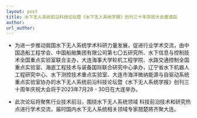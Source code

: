 ```yaml
---
layout: post
title: 水下无人系统前沿科技论坛暨《水下无人系统学报》创刊三十年庆祝大会邀请函
author: 
url_author: 
---
```


- 为进一步推动我国水下无人系统学术科研力量发展，促进行业学术交流，由中国造船工程学会、中国船舶集团有限公司第七〇五研究所、水下信息与控制技术全国重点实验室联合主办，大连海事大学轮机工程学院、水路交通控制全国重点实验室、海底工程技术与装备国际联合研究中心承办，辽宁省水下机器人工程研究中心、水下测控技术重点实验室、大连市海洋微纳能源与自驱动系统重点实验室协办的水下无人系统前沿科技论坛暨《水下无人系统学报》创刊三十周年庆祝大会将于2023年7月28 - 30日在大连举办。

- 此次论坛将聚焦行业技术前沿，围绕水下无人系统领域 科技前沿技术和研究热点进行学术交流，届时国内水下无人系统相关领域专家翘楚將齐聚大连。